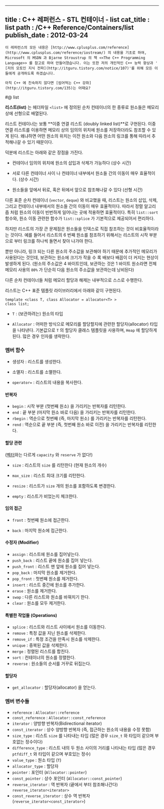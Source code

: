 ----------------
title : C++ 레퍼런스 - STL 컨테이너 - list
cat_title :  list
path : /C++ Reference/Containers/list
publish_date : 2012-03-24
--------------



```warning
이 레퍼런스의 모든 내용은 [http://www.cplusplus.com/reference](http://www.cplusplus.com/reference/iostream/) 의 내용을 기초로 하여, Microsoft 의 MSDN 과 Bjarne Stroustrup 의 책 <<The C++ Programming Language>> 를 참고로 하여 만들어졌습니다. 이는 또한 저의 개인적인 C++ 능력 향상과 ' [저의 모토인 지식 전파](http://itguru.tistory.com/notice/107)'를 위해 모든 이들에게 공개하도록 하겠습니다.
```

```info-text
아직 C++ 에 친숙하지 않다면 [씹어먹는 C++ 강좌](http://itguru.tistory.com/135)는 어때요?
```

#@ list

**리스트(list)** 는 헤더파일 `<list>` 에 정의된 순차 컨테이너의 한 종류로 원소들은 메모리 상에 선형으로 배열된다.

리스트 컨테이너는 보통 **이중 연결 리스트 (doubly linked list)**로 구현된다. 이중 연결 리스트를 이용하면 메모리 상의 임의의 위치에 원소를 저장하더라도 참조할 수 있게 된다. 왜냐하면 어떤 원소의 위치는 이전 원소와 다음 원소의 링크를 통해 따라서 추적해나갈 수 있기 때문이다.

덕분에 리스트는 아래와 같은 장점을 가진다.


*  컨테이너 임의의 위치에 원소의 삽입과 삭제가 가능하다 (상수 시간)

*  서로 다른 컨테이너 사이 나 컨테이너 내부에서 원소들 간의 이동이 매우 효율적이다. (상수 시간)

*  원소들을 앞에서 뒤로, 혹은 뒤에서 앞으로 참조해나갈 수 있다 (선형 시간)



다른 표준 순차 컨테이너 (`vector`, `deque`) 와 비교했을 때, 리스트는 원소의 삽입, 삭제, 그리고 컨테이너 내부에서의 원소들 간의 이동이 매우 효율적이다. 따라서 정렬 알고리즘 처럼 원소의 이동이 빈번하게 일어나는 곳에 적용하면 효율적이다. 특히 `list::sort` 함수와, 원소 이동 관련한 함수가 `list::splice` 가 기본적으로 제공되어서 편리하다.

하지만 리스트의 가장 큰 문제점은 원소들을 인덱스로 직접 참조하는 것이 비효율적이라는 것이다. 예를 들어서 리스트의 6 번째 원소를 참조하기 위해서는 리스트의 시작 부분으로 부터 링크를 하나씩 돌면서 찾아 나가야 한다.

뿐만 아니라, 링크 되는 다른 원소의 주소값을 보관해야 하기 때문에 추가적인 메모리가 사용된다는 것인데, 보관하는 원소에 크기가 작을 수 록 배보다 배꼽이 더 커지는 현상이 발생하게 된다. (원소의 주소값은 4 바이트인데, 보관하는 것은 1 바이트 원소라면 전체 메모리 사용의 `80%` 가 단순히 다음 원소의 주소값을 보관하는데 낭비된다)

다른 순차 컨테이너들 처럼 메모리 할당과 해제는 내부적으로 스스로 수행한다.

리스트는 C++ 표준 템플릿 라이브러리에서 아래와 같이 구현된다.

```cpp-formatted
template <class T, class Allocator = allocator<T> >
class list;
```


* `T` : (보관하려는) 원소의 타입

* `Allocator` : 어떠한 방식으로 메모리를 할당할지에 관련한 할당자(allocator) 타입을 나타낸다. 기본값으로 `T` 의 할당자 클래스 템플릿을 사용하며, `Heap` 에 할당하게 된다. 많은 경우 인자를 생략한다.


###  멤버 함수

* 생성자 : 리스트를 생성한다.

* 소멸자 : 리스트를 소멸한다.

* `operator=` : 리스트의 내용을 복사한다.


#### 반복자

* `begin` : 시작 부분 (첫번째 원소) 을 가리키는 반복자를 리턴한다.
* `end` : 끝 부분 (마지막 원소 바로 다음) 을 가리키는 반복자를 리턴한다.
* `rbegin` : 역순으로 첫번째 (즉, 마지막 원소) 를 가리키는 반복자를 리턴한다.
* `rend` : 역순으로 끝 부분 (즉, 첫번째 원소 바로 이전) 을 가리키는 반복자를 리턴한다.


#### 할당 관련

([벡터](http://itguru.tistory.com/175)와는 다르게 `capacity` 와 `reserve` 가 없다!)

* `size` : 리스트의 `size` 를 리턴한다 (현재 원소의 개수)

* `max_size` : 리스트 최대 크기를 리턴한다.

* `resize` : 리스트가 `size` 개의 원소를 포함하도록 변경한다.

* `empty` : 리스트가 비었는지 체크한다.


#### 임의 접근

* `front` : 첫번째 원소에 접근한다.

* `back` : 마지막 원소에 접근한다.

#### 수정자 (Modifier)

* `assign` : 리스트에 원소를 집어넣는다.
* `push_back` : 리스트 끝에 원소를 집어 넣는다.
* `push_front` : 리스트 맨 앞에 원소를 집어 넣는다.
* `pop_back` : 마지막 원소를 제거한다.
* `pop_front` : 첫번째 원소를 제거한다.
* `insert` : 리스트 중간에 원소를 추가한다.
* `erase` : 원소를 제거한다.
* `swap` : 다른 리스트와 원소를 바꿔치기 한다.
* `clear` : 원소를 모두 제거한다.


#### 특별한 작업들 (Operations)

* `splice` : 리스트와 리스트 사이에서 원소를 이동한다.
* `remove` : 특정 값을 지닌 원소를 삭제한다.
* `remove_if` : 특정 조건을 만족시 원소를 삭제한다.
* `unique` : 중복된 값을 삭제한다.
* `merge` : 정렬된 리스트를 합친다.
* `sort` : 컨테이너의 원소를 정렬한다.
* `reverse` : 원소들의 순서를 거꾸로 뒤집는다.

#### 할당자

* `get_allocator` : 할당자(allocator) 을 얻는다.

###  멤버 변수들

* `reference` : `Allocator::reference`
* `const_reference` :  `Allocator::const_reference`
* `iterator` :  양방향 반복자(Bidirectional iterator)
* `const_iterator` : 상수 양방향 반복자 (즉, 접근하는 원소의 내용을 수정 못함)
* `size_type` : 리스트 `size` 를 나타내는 타입 (많은 경우 `size_t` 와 타입이 같으며 부호없는 정수이다)
* `difference_type` : 리스트 내의 두 원소 사이의 거리를 나타내는 타입 (많은 경우 `ptfdiff_t` 와 타입이 같으며 부호있는 정수)
* `value_type` : 원소 타입 (`T`)
* `allocator_type` : 할당자
* `pointer` : 포인터 (`Allocator::pointer`)
* `const_pointer` : 상수 포인터 (`Allocator::const_pointer`)
* `reverse_iterator` :  역 반복자 (끝에서 부터 참조해나간다) `reverse_iterator<iterator>`
* `const_reverse_iterator` :  상수 역 반복자 (`reverse_iterator<const_iterator>`)